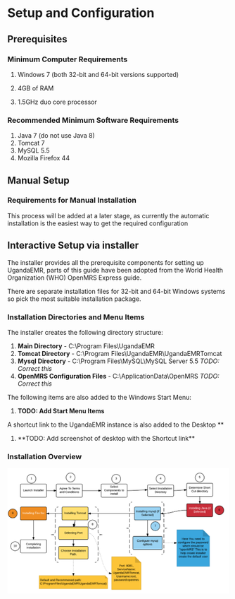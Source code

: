 # Setup and Configuration

## Prerequisites

### Minimum Computer Requirements

1. Windows 7 \(both 32-bit and 64-bit versions supported\)

2. 4GB of RAM

3. 1.5GHz duo core processor

### Recommended Minimum Software Requirements

1. Java 7 \(do not use Java 8\)
2. Tomcat 7
3. MySQL 5.5
4. Mozilla Firefox 44

## Manual Setup

### Requirements for Manual Installation

This process will be added at a later stage, as currently the automatic installation is the easiest way to get the required configuration

## Interactive Setup via installer

The installer provides all the prerequisite components for setting up UgandaEMR, parts of this guide have been adopted from the World Health Organization \(WHO\) OpenMRS Express guide.

There are separate installation files for 32-bit and 64-bit Windows systems so pick the most suitable installation package.

### Installation Directories and Menu Items

The installer creates the following directory structure:

1. **Main Directory** - C:\Program Files\UgandaEMR
2. **Tomcat Directory** - C:\Program Files\UgandaEMR\UgandaEMRTomcat
3. **Mysql Directory** - C:\Program Files\MySQL\MySQL Server 5.5 _TODO: Correct this_
4. **OpenMRS Configuration Files** - C:\ApplicationData\OpenMRS _TODO: Correct this_

The following items are also added to the Windows Start Menu:  
1. **TODO: Add Start Menu Items**

A shortcut link to the UgandaEMR instance is also added to the Desktop **   
1. **TODO: Add screenshot of desktop with the Shortcut link\*\*

### Installation Overview

![Installation proces overview](images/installer/installation_process.png)

### 





